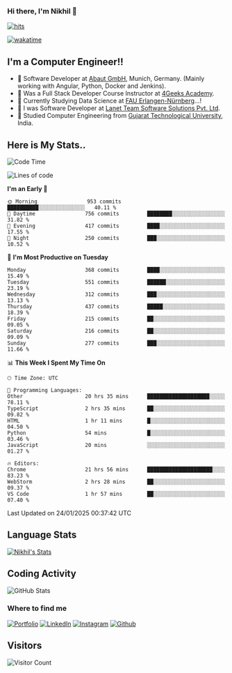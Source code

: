 ### Hi there, I'm Nikhil 👋

[![hits](https://hits.sh/github.com/silentsoft/hits.svg?color=2311cc)](https://hits.sh/github.com/silentsoft/hits/)

[![wakatime](https://wakatime.com/badge/user/369b6a3a-7953-4ff9-b7c7-be53d0a7ccc6.svg)](https://wakatime.com/@369b6a3a-7953-4ff9-b7c7-be53d0a7ccc6)

## I'm a  Computer Engineer!!

- 🌱 Software Developer at [Abaut GmbH](https://www.abaut.de/), Munich, Germany. (Mainly working with Angular, Python, Docker and Jenkins).
- 🌱 Was a Full Stack Developer Course Instructor at [4Geeks Academy](https://4geeks.com/).
- 🌱 Currently Studying Data Science at [FAU Erlangen-Nürnberg](https://www.fau.de/)...!
- 🌱 I was Software Developer at [Lanet Team Software Solutions Pvt. Ltd](https://lanetteam.com/).
- 🌱 Studied Computer Engineering from [Gujarat Technological University](https://www.gtu.ac.in/), India.

<h2>Here is My Stats..</h2>

<!--START_SECTION:waka-->
![Code Time](http://img.shields.io/badge/Code%20Time-742%20hrs%2017%20mins-blue)

![Lines of code](https://img.shields.io/badge/From%20Hello%20World%20I%27ve%20Written-17.5%20million%20lines%20of%20code-blue)

**I'm an Early 🐤** 

```text
🌞 Morning                953 commits         ██████████░░░░░░░░░░░░░░░   40.11 % 
🌆 Daytime                756 commits         ████████░░░░░░░░░░░░░░░░░   31.82 % 
🌃 Evening                417 commits         ████░░░░░░░░░░░░░░░░░░░░░   17.55 % 
🌙 Night                  250 commits         ███░░░░░░░░░░░░░░░░░░░░░░   10.52 % 
```
📅 **I'm Most Productive on Tuesday** 

```text
Monday                   368 commits         ████░░░░░░░░░░░░░░░░░░░░░   15.49 % 
Tuesday                  551 commits         ██████░░░░░░░░░░░░░░░░░░░   23.19 % 
Wednesday                312 commits         ███░░░░░░░░░░░░░░░░░░░░░░   13.13 % 
Thursday                 437 commits         █████░░░░░░░░░░░░░░░░░░░░   18.39 % 
Friday                   215 commits         ██░░░░░░░░░░░░░░░░░░░░░░░   09.05 % 
Saturday                 216 commits         ██░░░░░░░░░░░░░░░░░░░░░░░   09.09 % 
Sunday                   277 commits         ███░░░░░░░░░░░░░░░░░░░░░░   11.66 % 
```


📊 **This Week I Spent My Time On** 

```text
🕑︎ Time Zone: UTC

💬 Programming Languages: 
Other                    20 hrs 35 mins      ████████████████████░░░░░   78.11 % 
TypeScript               2 hrs 35 mins       ██░░░░░░░░░░░░░░░░░░░░░░░   09.82 % 
HTML                     1 hr 11 mins        █░░░░░░░░░░░░░░░░░░░░░░░░   04.50 % 
Python                   54 mins             █░░░░░░░░░░░░░░░░░░░░░░░░   03.46 % 
JavaScript               20 mins             ░░░░░░░░░░░░░░░░░░░░░░░░░   01.27 % 

🔥 Editors: 
Chrome                   21 hrs 56 mins      █████████████████████░░░░   83.23 % 
WebStorm                 2 hrs 28 mins       ██░░░░░░░░░░░░░░░░░░░░░░░   09.37 % 
VS Code                  1 hr 57 mins        ██░░░░░░░░░░░░░░░░░░░░░░░   07.40 % 
```


 Last Updated on 24/01/2025 00:37:42 UTC
<!--END_SECTION:waka-->

<h2>Language Stats</h2>

[![Nikhil's Stats](https://github-readme-stats.vercel.app/api/wakatime?username=nikhilmaguwala&layout=compact&title=Stats)](https://github.com/nikhilmaguwala)


<h2>Coding Activity</h2>

<p><img src="https://wakatime.com/share/@nikhilmaguwala/7dd532b8-3e5e-4c26-8c46-68cc27712a92.svg" alt="GitHub Stats"></p>

<h3>Where to find me</h3>
<p>
    <a href="https://www.nikhilmaguwala.vercel.app" target="_blank"><img alt="Portfolio" src="https://img.shields.io/badge/portfolio-%23000000.svg?&style=for-the-    badge&logo=About.me&logoColor=white" /></a>
    <a href="https://www.linkedin.com/in/nikhil-maguwala" target="_blank"><img alt="LinkedIn" src="https://img.shields.io/badge/linkedin-%230077B5.svg?&style=for-the-badge&logo=linkedin&logoColor=white" /></a> 
    <a href="https://www.instagram.com/nikhil_maguwala/" target="_blank"><img alt="Instagram" src="https://img.shields.io/badge/instagram-%23E4405F.svg?&style=for-the-badge&logo=instagram&logoColor=white" /></a>
    <a href="https://github.com/nikhilmaguwala" target="_blank"><img alt="Github" src="https://img.shields.io/badge/GitHub-%2312100E.svg?&style=for-the-badge&logo=Github&logoColor=white" /></a>
</p>


<h2>Visitors</h2>

![Visitor Count](https://profile-counter.glitch.me/nikhilmaguwala/count.svg)

[website]: https://nikhilmaguwala.github.io/
[instagram]: https://www.instagram.com/nikhil_maguwala/
[linkedin]: https://www.linkedin.com/in/nikhil-maguwala/


